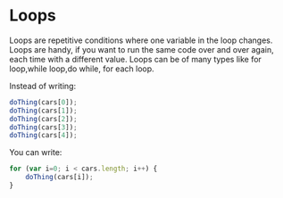 # Loops

Loops are repetitive conditions where one variable in the loop changes. Loops are handy, if you want to run the same code over and over again, each time with a different value.
Loops can be of many types like for loop,while loop,do while, for each loop.

Instead of writing:

```javascript
doThing(cars[0]);
doThing(cars[1]);
doThing(cars[2]);
doThing(cars[3]);
doThing(cars[4]);
```

You can write:

```javascript
for (var i=0; i < cars.length; i++) { 
    doThing(cars[i]);
}
```
